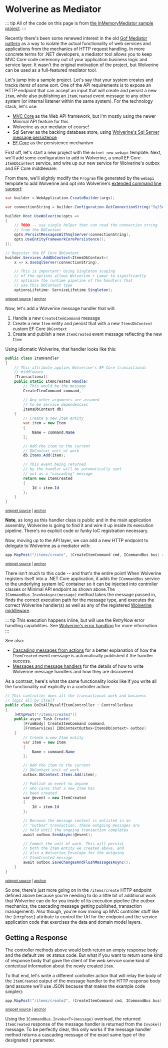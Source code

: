 # Wolverine as Mediator

::: tip
All of the code on this page is from [the InMemoryMediator sample project](https://github.com/JasperFx/wolverine/tree/master/src/Samples/InMemoryMediator).
:::

Recently there's been some renewed interest in the old [Gof Mediator pattern](https://en.wikipedia.org/wiki/Mediator_pattern) as a way to isolate
the actual functionality of web services and applications from the mechanics of HTTP request handling. In more concrete terms for .NET developers,
a mediator tool allows you to keep MVC Core code ceremony out of your application business logic and service layer. It wasn't the original motivation of the project,
but Wolverine can be used as a full-featured mediator tool.


Let's jump into a sample project. Let's say that your system creates and tracks *Items* of some sort. One of the API requirements is to expose an HTTP
endpoint that can accept an input that will create and persist a new `Item`, while also publishing an `ItemCreated` event message to any other system
(or internal listener within the same system). For the technology stack, let's use:

* [MVC Core](https://docs.microsoft.com/en-us/aspnet/core/mvc/overview?view=aspnetcore-6.0) as the Web API framework, but I'm mostly
  using the newer Minimal API feature for this
* Wolverine as our mediator of course!
* Sql Server as the backing database store, using [Wolverine's Sql Server message persistence](/guide/persistence/sqlserver)
* [EF Core](https://docs.microsoft.com/en-us/ef/core/) as the persistence mechanism

First off, let's start a new project with the `dotnet new webapi` template. Next, we'll add some configuration
to add in Wolverine, a small EF Core `ItemDbContext` service, and wire up our new service for Wolverine's outbox and EF Core middleware:


From there, we'll slightly modify the `Program` file generated by the `webapi` template to add Wolverine and opt
into Wolverine's [extended command line support](/guide/command-line):

<!-- snippet: sample_InMediatorProgram -->
<a id='snippet-sample_inmediatorprogram'></a>
```cs
var builder = WebApplication.CreateBuilder(args);

var connectionString = builder.Configuration.GetConnectionString("SqlServer");

builder.Host.UseWolverine(opts =>
{
    // TODO -- use single helper that can read the connection string
    // from the DbContext
    opts.PersistMessagesWithSqlServer(connectionString);
    opts.UseEntityFrameworkCorePersistence();
});

// Register the EF Core DbContext
builder.Services.AddDbContext<ItemsDbContext>(
    x => x.UseSqlServer(connectionString),

    // This is important! Using Singleton scoping
    // of the options allows Wolverine + Lamar to significantly
    // optimize the runtime pipeline of the handlers that
    // use this DbContext type
    optionsLifetime: ServiceLifetime.Singleton);
```
<sup><a href='https://github.com/JasperFx/wolverine/blob/main/src/Samples/InMemoryMediator/Program.cs#L7-L31' title='Snippet source file'>snippet source</a> | <a href='#snippet-sample_inmediatorprogram' title='Start of snippet'>anchor</a></sup>
<!-- endSnippet -->

Now, let's add a Wolverine message handler that will:

1. Handle a new `CreateItemCommand` message
1. Create a new `Item` entity and persist that with a new `ItemsDbContext` custom EF Core `DbContext`
1. Create and publish a new `ItemCreated` event message reflecting the new `Item`

Using idiomatic Wolverine, that handler looks like this:

<!-- snippet: sample_InMemoryMediator_Items -->
<a id='snippet-sample_inmemorymediator_items'></a>
```cs
public class ItemHandler
{
    // This attribute applies Wolverine's EF Core transactional
    // middleware
    [Transactional]
    public static ItemCreated Handle(
        // This would be the message
        CreateItemCommand command,

        // Any other arguments are assumed
        // to be service dependencies
        ItemsDbContext db)
    {
        // Create a new Item entity
        var item = new Item
        {
            Name = command.Name
        };

        // Add the item to the current
        // DbContext unit of work
        db.Items.Add(item);

        // This event being returned
        // by the handler will be automatically sent
        // out as a "cascading" message
        return new ItemCreated
        {
            Id = item.Id
        };
    }
}
```
<sup><a href='https://github.com/JasperFx/wolverine/blob/main/src/Samples/InMemoryMediator/ItemHandler.cs#L5-L40' title='Snippet source file'>snippet source</a> | <a href='#snippet-sample_inmemorymediator_items' title='Start of snippet'>anchor</a></sup>
<!-- endSnippet -->

**Note**, as long as this handler class is public and in the main application assembly, Wolverine is going
to find it and wire it up inside its execution pipeline. There's no explicit code or funky IoC registration necessary.


Now, moving up to the API layer, we can add a new HTTP endpoint to delegate to Wolverine as a mediator with:

<!-- snippet: sample_InMemoryMediator_UseWolverineAsMediatorController -->
<a id='snippet-sample_inmemorymediator_usewolverineasmediatorcontroller'></a>
```cs
app.MapPost("/items/create", (CreateItemCommand cmd, ICommandBus bus) => bus.InvokeAsync(cmd));
```
<sup><a href='https://github.com/JasperFx/wolverine/blob/main/src/Samples/InMemoryMediator/Program.cs#L46-L50' title='Snippet source file'>snippet source</a> | <a href='#snippet-sample_inmemorymediator_usewolverineasmediatorcontroller' title='Start of snippet'>anchor</a></sup>
<!-- endSnippet -->

There isn't much to this code -- and that's the entire point! When Wolverine registers itself into
a .NET Core application, it adds the `ICommandBus` service to the underlying system IoC container
so it can be injected into controller classes or Minimal API endpoint as shown above.The `ICommandBus.InvokeAsync(message)`
method takes the message passed in, finds the correct execution path for the message type, and
executes the correct Wolverine handler(s) as well as any of the registered [Wolverine middleware](/guide/messages/middleware).

::: tip
This execution happens inline, but will use the *RetryNow* error handling capabilities. See [Wolverine's error handling](/guide/messages/error-handling) for more information.
:::

See also:

* [Cascading messages from actions](/guide/messages/handlers.html#cascading-messages-from-actions) for a better explanation of how the `ItemCreated`
  event message is automatically published if the handler success.
* [Messages and message handlers](/guide/messages/) for the details of how to write Wolverine message handlers and how they
  are discovered

As a contrast, here's what the same functionality looks like if you write all the functionality out
explicitly in a controller action:

<!-- snippet: sample_InMemoryMediator_DoItAllMyselfItemController -->
<a id='snippet-sample_inmemorymediator_doitallmyselfitemcontroller'></a>
```cs
// This controller does all the transactional work and business
// logic all by itself
public class DoItAllMyselfItemController : ControllerBase
{
    [HttpPost("/items/create3")]
    public async Task Create(
        [FromBody] CreateItemCommand command,
        [FromServices] IDbContextOutbox<ItemsDbContext> outbox)
    {
        // Create a new Item entity
        var item = new Item
        {
            Name = command.Name
        };

        // Add the item to the current
        // DbContext unit of work
        outbox.DbContext.Items.Add(item);

        // Publish an event to anyone
        // who cares that a new Item has
        // been created
        var @event = new ItemCreated
        {
            Id = item.Id
        };

        // Because the message context is enlisted in an
        // "outbox" transaction, these outgoing messages are
        // held until the ongoing transaction completes
        await outbox.SendAsync(@event);

        // Commit the unit of work. This will persist
        // both the Item entity we created above, and
        // also a Wolverine Envelope for the outgoing
        // ItemCreated message
        await outbox.SaveChangesAndFlushMessagesAsync();
    }
}
```
<sup><a href='https://github.com/JasperFx/wolverine/blob/main/src/Samples/InMemoryMediator/DoItAllMyselfItemController.cs#L7-L49' title='Snippet source file'>snippet source</a> | <a href='#snippet-sample_inmemorymediator_doitallmyselfitemcontroller' title='Start of snippet'>anchor</a></sup>
<!-- endSnippet -->

So one, there's just more going on in the `/items/create` HTTP endpoint defined above because you're needing to do a little bit of
additional work that Wolverine can do for you inside of its execution pipeline (the outbox mechanics, the cascading message getting published, transaction management).
Also though, you're now mixing up MVC controller stuff like the `[HttpPost]` attribute to control the
Url for the endpoint and the service application code that exercises the data and domain model layers.


## Getting a Response

The controller methods above would both return an empty response body and the default `200 OK` status code.
But what if you want to return some kind of response body that gave the client of the web service some
kind of contextual information about the newly created `Item`.

To that end, let's write a different controller action that will relay the body of the `ItemCreated`
output of the message handler to the HTTP response body (and assume we'll use JSON because that makes the
example code simpler):

<!-- snippet: sample_InMemoryMediator_WithResponseController -->
<a id='snippet-sample_inmemorymediator_withresponsecontroller'></a>
```cs
app.MapPost("/items/create2", (CreateItemCommand cmd, ICommandBus bus) => bus.InvokeAsync<ItemCreated>(cmd));
```
<sup><a href='https://github.com/JasperFx/wolverine/blob/main/src/Samples/InMemoryMediator/Program.cs#L52-L56' title='Snippet source file'>snippet source</a> | <a href='#snippet-sample_inmemorymediator_withresponsecontroller' title='Start of snippet'>anchor</a></sup>
<!-- endSnippet -->

Using the `ICommandBus.Invoke<T>(message)` overload, the returned `ItemCreated` response
of the message handler is returned from the `Invoke()` message. To be perfectly clear, this only
works if the message handler method returns a cascading message of the exact same type of the
designated `T` parameter.
